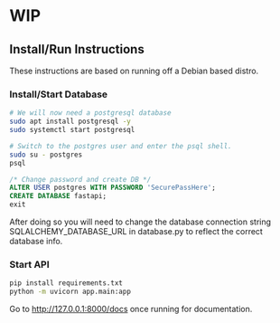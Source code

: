 # WIP

## Install/Run Instructions
These instructions are based on running off a Debian based distro.
### Install/Start Database
```bash
# We will now need a postgresql database
sudo apt install postgresql -y
sudo systemctl start postgresql

# Switch to the postgres user and enter the psql shell.
sudo su - postgres
psql
```
```sql
/* Change password and create DB */
ALTER USER postgres WITH PASSWORD 'SecurePassHere';
CREATE DATABASE fastapi;
exit
```
After doing so you will need to change the database connection string 
SQLALCHEMY_DATABASE_URL in database.py to reflect the correct database info.
### Start API
```bash
pip install requirements.txt
python -m uvicorn app.main:app
```
Go to http://127.0.0.1:8000/docs once running for documentation.